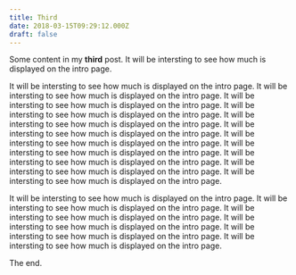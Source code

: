 ```yaml
---
title: Third
date: 2018-03-15T09:29:12.000Z
draft: false
---
```

Some content in my **third** post. It will be intersting to see how much is displayed on the intro page.

It will be intersting to see how much is displayed on the intro page. It will be intersting to see how much is displayed on the intro page. It will be intersting to see how much is displayed on the intro page. It will be intersting to see how much is displayed on the intro page. It will be intersting to see how much is displayed on the intro page. It will be intersting to see how much is displayed on the intro page. It will be intersting to see how much is displayed on the intro page. It will be intersting to see how much is displayed on the intro page. It will be intersting to see how much is displayed on the intro page. It will be intersting to see how much is displayed on the intro page. It will be intersting to see how much is displayed on the intro page. 

It will be intersting to see how much is displayed on the intro page. It will be intersting to see how much is displayed on the intro page. It will be intersting to see how much is displayed on the intro page. It will be intersting to see how much is displayed on the intro page. It will be intersting to see how much is displayed on the intro page. It will be intersting to see how much is displayed on the intro page. 

The end.
